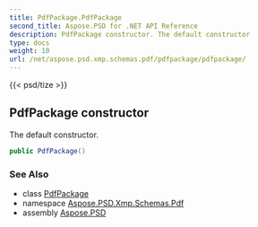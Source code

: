 ```yaml
---
title: PdfPackage.PdfPackage
second_title: Aspose.PSD for .NET API Reference
description: PdfPackage constructor. The default constructor
type: docs
weight: 10
url: /net/aspose.psd.xmp.schemas.pdf/pdfpackage/pdfpackage/
---
```

{{< psd/tize >}}
## PdfPackage constructor

The default constructor.

```csharp
public PdfPackage()
```

### See Also

* class [PdfPackage](../)
* namespace [Aspose.PSD.Xmp.Schemas.Pdf](../../../aspose.psd.xmp.schemas.pdf/)
* assembly [Aspose.PSD](../../../)


